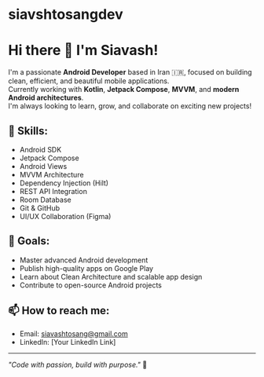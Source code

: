 # siavshtosangdev

# Hi there 👋 I'm Siavash!

I'm a passionate **Android Developer** based in Iran 🇮🇷, focused on building clean, efficient, and beautiful mobile applications.  
Currently working with **Kotlin**, **Jetpack Compose**, **MVVM**, and **modern Android architectures**.  
I'm always looking to learn, grow, and collaborate on exciting new projects!

## 🚀 Skills:
- Android SDK
- Jetpack Compose
- Android Views
- MVVM Architecture
- Dependency Injection (Hilt)
- REST API Integration
- Room Database
- Git & GitHub
- UI/UX Collaboration (Figma)

## 🎯 Goals:
- Master advanced Android development
- Publish high-quality apps on Google Play
- Learn about Clean Architecture and scalable app design
- Contribute to open-source Android projects

## 📫 How to reach me:
- Email: siavashtosang@gmail.com
- LinkedIn: [Your LinkedIn Link]

---

_"Code with passion, build with purpose."_ 🚀
